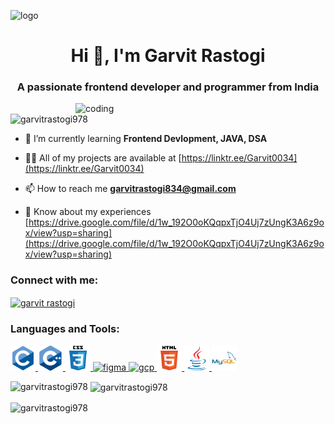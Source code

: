 ![logo](https://github.com/GarvitRastogi978/GarvitRastogi978/blob/main/github%20banner.png)

<h1 align="center">Hi 👋, I'm Garvit Rastogi</h1>
<h3 align="center">A passionate frontend developer and programmer from India</h3>

<img align="right" alt="coding" width="400" src="https://user-images.githubusercontent.com/55389276/140866485-8fb1c876-9a8f-4d6a-98dc-08c4981eaf70.gif">

<p align="left"> <img src="https://komarev.com/ghpvc/?username=garvitrastogi978&label=Profile%20views&color=1f9a0e&style=flat" alt="garvitrastogi978" /> </p>

- 🌱 I’m currently learning **Frontend Devlopment, JAVA, DSA**

- 👨‍💻 All of my projects are available at [https://linktr.ee/Garvit0034](https://linktr.ee/Garvit0034)

- 📫 How to reach me **garvitrastogi834@gmail.com**

- 📄 Know about my experiences [https://drive.google.com/file/d/1w_192O0oKQqpxTjO4Uj7zUngK3A6z9ox/view?usp=sharing](https://drive.google.com/file/d/1w_192O0oKQqpxTjO4Uj7zUngK3A6z9ox/view?usp=sharing)

<h3 align="left">Connect with me:</h3>
<p align="left">
<a href="https://linkedin.com/in/garvit rastogi" target="blank"><img align="center" src="https://raw.githubusercontent.com/rahuldkjain/github-profile-readme-generator/master/src/images/icons/Social/linked-in-alt.svg" alt="garvit rastogi" height="30" width="40" /></a>
</p>

<h3 align="left">Languages and Tools:</h3>
<p align="left"> <a href="https://www.cprogramming.com/" target="_blank" rel="noreferrer"> <img src="https://raw.githubusercontent.com/devicons/devicon/master/icons/c/c-original.svg" alt="c" width="40" height="40"/> </a> <a href="https://www.w3schools.com/cpp/" target="_blank" rel="noreferrer"> <img src="https://raw.githubusercontent.com/devicons/devicon/master/icons/cplusplus/cplusplus-original.svg" alt="cplusplus" width="40" height="40"/> </a> <a href="https://www.w3schools.com/css/" target="_blank" rel="noreferrer"> <img src="https://raw.githubusercontent.com/devicons/devicon/master/icons/css3/css3-original-wordmark.svg" alt="css3" width="40" height="40"/> </a> <a href="https://www.figma.com/" target="_blank" rel="noreferrer"> <img src="https://www.vectorlogo.zone/logos/figma/figma-icon.svg" alt="figma" width="40" height="40"/> </a> <a href="https://cloud.google.com" target="_blank" rel="noreferrer"> <img src="https://www.vectorlogo.zone/logos/google_cloud/google_cloud-icon.svg" alt="gcp" width="40" height="40"/> </a> <a href="https://www.w3.org/html/" target="_blank" rel="noreferrer"> <img src="https://raw.githubusercontent.com/devicons/devicon/master/icons/html5/html5-original-wordmark.svg" alt="html5" width="40" height="40"/> </a> <a href="https://www.java.com" target="_blank" rel="noreferrer"> <img src="https://raw.githubusercontent.com/devicons/devicon/master/icons/java/java-original.svg" alt="java" width="40" height="40"/> </a> <a href="https://www.mysql.com/" target="_blank" rel="noreferrer"> <img src="https://raw.githubusercontent.com/devicons/devicon/master/icons/mysql/mysql-original-wordmark.svg" alt="mysql" width="40" height="40"/> </a> </p>

<p><img align="left" src="https://github-readme-stats.vercel.app/api/top-langs?username=garvitrastogi978&show_icons=true&locale=en&layout=compact" alt="garvitrastogi978" /></p>

<p>&nbsp;<img align="center" src="https://github-readme-stats.vercel.app/api?username=garvitrastogi978&show_icons=true&locale=en" alt="garvitrastogi978" /></p>

<p><img align="center" src="https://github-readme-streak-stats.herokuapp.com/?user=garvitrastogi978&theme=highcontrast" alt="garvitrastogi978" /></p>
